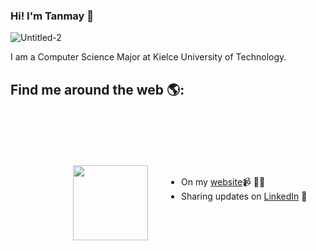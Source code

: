 
### Hi! I'm Tanmay 👋
![Untitled-2](https://user-images.githubusercontent.com/68065642/195982716-ab9f7bda-0da6-4f1d-872a-e4dd88dcd14d.png)

I am a Computer Science Major at Kielce University of Technology.


## Find me around the web 🌎: <div class="myClass" style="padding: 50px;"><img align="left" width="120" height="120" style="padding: 50px;" src="https://user-images.githubusercontent.com/68065642/195982887-e31124c4-23b4-4f8c-87f9-010838f47527.gif?raw=true"></a></div>
-  On my <a href="https://www.tanmay.eu">website</a>📹 ✍🏾
-  Sharing updates on <a href="https://www.linkedin.com/in/tanmay-nandanikar/">LinkedIn</a> 💼
<!--
**sprices-exist/sprices-exist** is a ✨ _special_ ✨ repository because its `README.md` (this file) appears on your GitHub profile.

Here are some ideas to get you started:

- 🔭 I’m currently working on ...
- 🌱 I’m currently learning ...
- 👯 I’m looking to collaborate on ...
- 🤔 I’m looking for help with ...
- 💬 Ask me about ...
- 📫 How to reach me: ...
- 😄 Pronouns: ...
- ⚡ Fun fact: ...
-->
